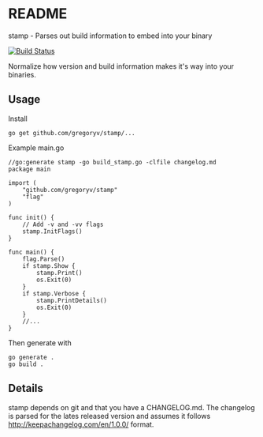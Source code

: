 # README

stamp - Parses out build information to embed into your binary

[![Build Status](https://travis-ci.org/gregoryv/stamp.svg?branch=master)](https://travis-ci.org/gregoryv/stamp)

Normalize how version and build information makes it's way into your
binaries.

## Usage

Install

    go get github.com/gregoryv/stamp/...

Example main.go

	//go:generate stamp -go build_stamp.go -clfile changelog.md
    package main

	import (
		"github.com/gregoryv/stamp"
		"flag"
	)

	func init() {
		// Add -v and -vv flags
	    stamp.InitFlags()
	}

	func main() {
		flag.Parse()
	    if stamp.Show {
	        stamp.Print()
		    os.Exit(0)
		}
		if stamp.Verbose {
			stamp.PrintDetails()
			os.Exit(0)
		}
		//...
	}


Then generate with

    go generate .
	go build .

## Details

stamp depends on git and that you have a CHANGELOG.md. The changelog is parsed for the lates
released version and assumes it follows http://keepachangelog.com/en/1.0.0/ format.
